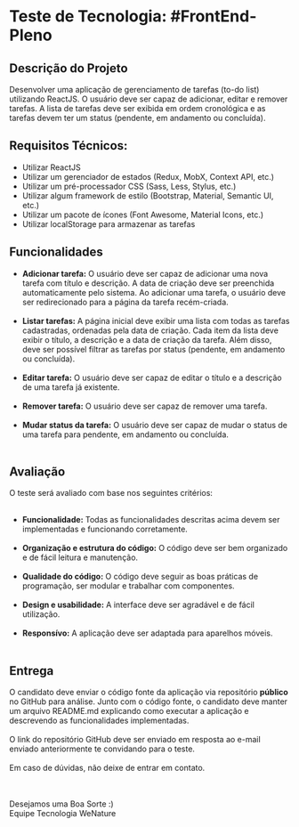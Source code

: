 # Teste de Tecnologia: #FrontEnd-Pleno

## Descrição do Projeto
Desenvolver uma aplicação de gerenciamento de tarefas (to-do list) utilizando ReactJS. O usuário deve ser capaz de adicionar, editar e remover tarefas. A lista de tarefas deve ser exibida em ordem cronológica e as tarefas devem ter um status (pendente, em andamento ou concluída).

## Requisitos Técnicos:

- Utilizar ReactJS<br />
- Utilizar um gerenciador de estados (Redux, MobX, Context API, etc.)<br />
- Utilizar um pré-processador CSS (Sass, Less, Stylus, etc.)<br />
- Utilizar algum framework de estilo (Bootstrap, Material, Semantic UI, etc.)<br />
- Utilizar um pacote de ícones (Font Awesome, Material Icons, etc.)<br />
- Utilizar localStorage para armazenar as tarefas<br />

## Funcionalidades

- __Adicionar tarefa:__ O usuário deve ser capaz de adicionar uma nova tarefa com título e descrição. A data de criação deve ser preenchida automaticamente pelo sistema. Ao adicionar uma tarefa, o usuário deve ser redirecionado para a página da tarefa recém-criada.<br /><br />
- __Listar tarefas:__ A página inicial deve exibir uma lista com todas as tarefas cadastradas, ordenadas pela data de criação. Cada item da lista deve exibir o título, a descrição e a data de criação da tarefa. Além disso, deve ser possível filtrar as tarefas por status (pendente, em andamento ou concluída).<br /><br />
- __Editar tarefa:__ O usuário deve ser capaz de editar o título e a descrição de uma tarefa já existente.<br /><br />
- __Remover tarefa:__ O usuário deve ser capaz de remover uma tarefa.<br /><br />
- __Mudar status da tarefa:__ O usuário deve ser capaz de mudar o status de uma tarefa para pendente, em andamento ou concluída.<br /><br />

## Avaliação

O teste será avaliado com base nos seguintes critérios:<br /><br />

- __Funcionalidade:__ Todas as funcionalidades descritas acima devem ser implementadas e funcionando corretamente.<br /><br />
- __Organização e estrutura do código:__ O código deve ser bem organizado e de fácil leitura e manutenção.<br /><br />
- __Qualidade do código:__ O código deve seguir as boas práticas de programação, ser modular e trabalhar com componentes.<br /><br />
- __Design e usabilidade:__ A interface deve ser agradável e de fácil utilização.<br /><br />
- __Responsívo:__ A aplicação deve ser adaptada para aparelhos móveis.<br /><br />

## Entrega

O candidato deve enviar o código fonte da aplicação via repositório **público** no GitHub para análise. Junto com o código fonte, o candidato deve manter um arquivo README.md explicando como executar a aplicação e descrevendo as funcionalidades implementadas.<br/><br/>
O link do repositório GitHub deve ser enviado em resposta ao e-mail enviado anteriormente te convidando para o teste.<br/><br/>
Em caso de dúvidas, não deixe de entrar em contato.

<br/>
<br/>
Desejamos uma Boa Sorte :)
<br/>
Equipe Tecnologia WeNature
